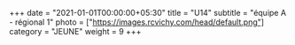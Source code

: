 +++
date = "2021-01-01T00:00:00+05:30"
title = "U14"
subtitle = "équipe A - régional 1"
photo = ["https://images.rcvichy.com/head/default.png"]
category = "JEUNE"
weight = 9
+++ 

